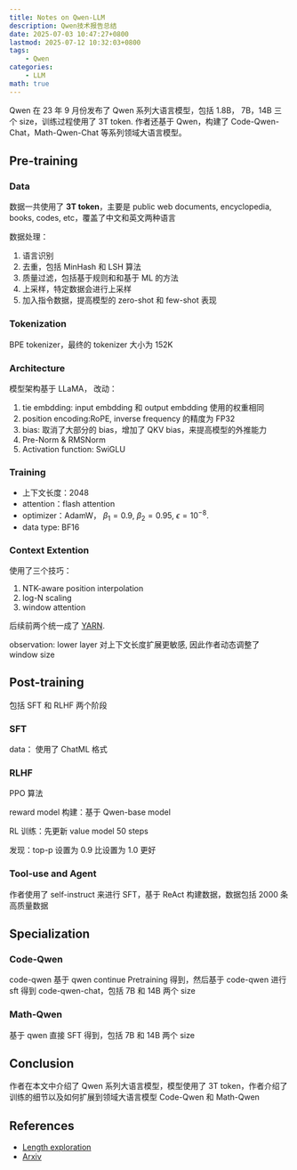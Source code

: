 ```yaml
---
title: Notes on Qwen-LLM
description: Qwen技术报告总结
date: 2025-07-03 10:47:27+0800
lastmod: 2025-07-12 10:32:03+0800
tags: 
    - Qwen
categories:
    - LLM 
math: true
---
```



Qwen 在 23 年 9 月份发布了 Qwen 系列大语言模型，包括 1.8B， 7B，14B 三个 size，训练过程使用了 3T token. 作者还基于 Qwen，构建了 Code-Qwen-Chat，Math-Qwen-Chat 等系列领域大语言模型。

## Pre-training

### Data

数据一共使用了 **3T token**，主要是 public web documents, encyclopedia, books, codes, etc，覆盖了中文和英文两种语言

数据处理：

1. 语言识别
2. 去重，包括 MinHash 和 LSH 算法
3. 质量过滤，包括基于规则和和基于 ML 的方法
4. 上采样，特定数据会进行上采样
5. 加入指令数据，提高模型的 zero-shot 和 few-shot 表现

### Tokenization

BPE tokenizer，最终的 tokenizer 大小为 152K

### Architecture

模型架构基于 LLaMA， 改动：

1. tie embdding: input embdding 和 output embdding 使用的权重相同
2. position encoding:RoPE, inverse frequency 的精度为 FP32
3. bias: 取消了大部分的 bias，增加了 QKV bias，来提高模型的外推能力
4. Pre-Norm & RMSNorm
5. Activation function: SwiGLU

### Training

- 上下文长度：2048
- attention：flash attention
- optimizer：AdamW， $\beta_1=0.9$, $\beta_2=0.95$, $\epsilon=10^{-8}$.
- data type: BF16

### Context Extention

使用了三个技巧：

1. NTK-aware position interpolation
2. log-N scaling
3. window attention

后续前两个统一成了 [YARN](https://maosong.website/p/notes-on-yarn/).

observation: lower layer 对上下文长度扩展更敏感, 因此作者动态调整了 window size

## Post-training

包括 SFT 和 RLHF 两个阶段

### SFT

data： 使用了 ChatML 格式

### RLHF

PPO 算法

reward model 构建：基于 Qwen-base model

RL 训练：先更新 value model 50 steps

发现：top-p 设置为 0.9 比设置为 1.0 更好

### Tool-use and Agent

作者使用了 self-instruct 来进行 SFT，基于 ReAct 构建数据，数据包括 2000 条高质量数据

## Specialization

### Code-Qwen

code-qwen 基于 qwen continue Pretraining 得到，然后基于 code-qwen 进行 sft 得到 code-qwen-chat，包括 7B 和 14B 两个 size

### Math-Qwen

基于 qwen 直接 SFT 得到，包括 7B 和 14B 两个 size

## Conclusion

作者在本文中介绍了 Qwen 系列大语言模型，模型使用了 3T token，作者介绍了训练的细节以及如何扩展到领域大语言模型 Code-Qwen 和 Math-Qwen

## References

- [Length exploration](https://spaces.ac.cn/archives/9444)
- [Arxiv](https://arxiv.org/abs/2309.16609)
